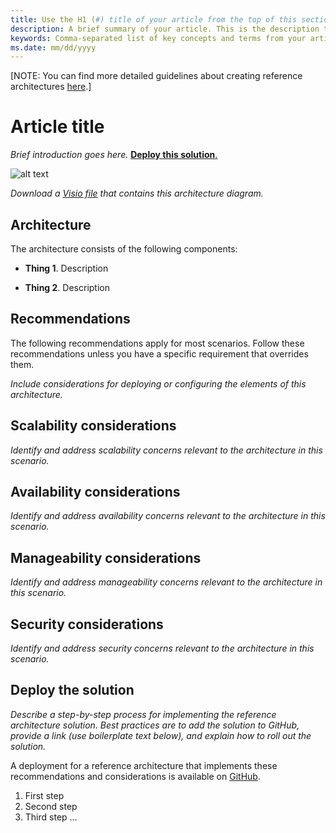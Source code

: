 ```yaml
---
title: Use the H1 (#) title of your article from the top of this section. Both titles should be identical. Maximum recommended length is 60 characters
description: A brief summary of your article. This is the description that appears in search engine results. Maximum recommended length is 150-160 characters
keywords: Comma-separated list of key concepts and terms from your article (optional).
ms.date: mm/dd/yyyy
---
```


[NOTE: You can find more detailed guidelines about creating reference architectures [here](./reference-architectures.md).]


# Article title

_Brief introduction goes here._ [**Deploy this solution**.](#deploy-the-solution)

![alt text](./media/folder_name/architecture-diagram.png)

_Download a [Visio file](https://arch-center.azureedge.net/cdn/architecture.vsdx) that contains this architecture diagram._

## Architecture

The architecture consists of the following components:

- **Thing 1**. Description

- **Thing 2**. Description

## Recommendations

The following recommendations apply for most scenarios. Follow these recommendations unless you have a specific requirement that overrides them.

_Include considerations for deploying or configuring the elements of this architecture._

## Scalability considerations

_Identify and address scalability concerns relevant to the architecture in this scenario._


## Availability considerations

_Identify and address availability concerns relevant to the architecture in this scenario._


## Manageability considerations

_Identify and address manageability concerns relevant to the architecture in this scenario._

## Security considerations

_Identify and address security concerns relevant to the architecture in this scenario._

## Deploy the solution

_Describe a step-by-step process for implementing the reference architecture solution. Best practices are to add the solution to GitHub, provide a link (use boilerplate text below), and explain how to roll out the solution._

A deployment for a reference architecture that implements these recommendations and considerations is available on [GitHub](http://www.github.com/path-to-repo).
1. First step
2. Second step
3. Third step ...

